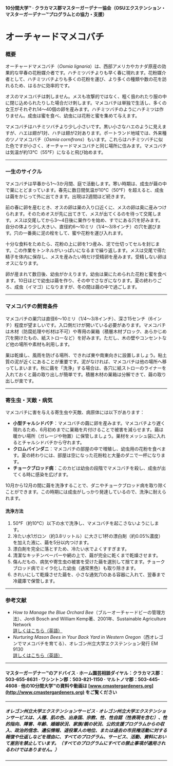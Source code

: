 #### 10分間大学™ · クラカマス郡マスターガーデナー協会（OSUエクステンション・マスターガーデナー™プログラムとの協力・支援）

# オーチャードマメコバチ

### 概要

オーチャードマメコバチ（*Osmia lignaria*）は、西部アメリカやカナダ原産の効果的な早春の花粉媒介者です。ハチミツバチよりも早く春に現れます。花粉媒介者として、ハチミツバチよりも多くの花粉を運び、より多くの種類や数の花を訪れるため、はるかに効率的です。

オスのマメコバチは刺しません。メスも攻撃的ではなく、粗く扱われたり服の中に閉じ込められたりした場合だけ刺します。マメコバチは単独で生活し、多くの女王がそれぞれ14〜40個の卵を産みます。ハチミツバチのようにハチミツは作りません。成虫は蜜を食べ、幼虫には花粉と蜜を集めて与えます。

マメコバチはハチミツバチより少し小さいです。黒い小さなハエのように見えますが、ハエは翅が1対、ハチは翅が2対あります。ポートランド地域では、外来種のツノマメコバチ（*Osmia cornifrons*）もいます。これらはハチミツバチに似た色ですが小さく、オーチャードマメコバチと同じ場所に住みます。マメコバチは気温が約13℃（55°F）になると飛び始めます。

---

### 一生のサイクル

マメコバチは早春から1〜3か月間、庭で活動します。寒い時期は、成虫が繭の中で巣にとどまっています。春先に数日間気温が10℃（50°F）を超えると、成虫は繭をかじって外に出てきます。出現は2週間ほど続きます。

前の春に卵を産むとき、オスの卵は巣の入り口近くに、メスの卵は奥に産みつけられます。そのためオスが先に出てきて、メスが出てくるのを待って交尾します。メスは交尾してから3〜4日後に巣作りを始め、すでにある穴を好みます。自分の体より少し大きい、直径約6〜10ミリ（1/4〜3/8インチ）の穴を選びます。穴の一番奥に泥の栓をして、蜜や花粉を運び入れます。

十分な食料をためたら、花粉の上に卵を1つ産み、泥で仕切ってセルを封じます。この作業をトンネルがいっぱいになるまで繰り返します。メスは交尾で得た精子を体内に保存し、メスを産みたい時だけ受精卵を産みます。受精しない卵はオスになります。

卵が産まれて数日後、幼虫がかえります。幼虫は巣にためられた花粉と蜜を食べます。10日ほどで幼虫は繭を作り、その中でさなぎになります。夏の終わりごろ、成虫（イマゴ）になりますが、冬の間は繭の中で過ごします。

---

### マメコバチの飼育条件

マメコバチの巣穴は直径6〜10ミリ（1/4〜3/8インチ）、深さ15センチ（6インチ）程度が望ましいです。入口側だけが開いている必要があります。マメコバチは木材（防腐処理や杉材は不可）や専用の巣箱（積層木材ブロック、あらかじめ穴を開けたもの、紙ストローなど）を好みます。ただし、木の壁やコンセントなど他の場所や素材も利用します。

巣は乾燥し、風雨を防げる場所、できれば東や南東向きに設置しましょう。粘土質の泥が近くにあることが重要です。泥がなければ、マメコバチは他の場所へ移ってしまいます。秋に繭を「洗浄」する場合は、各穴に紙ストローのライナーを入れておくと繭の取り出しが簡単です。積層木材の巣箱は分解できて、繭の取り出しが楽です。

---

### 寄生虫・天敵・病気

マメコバチに害を与える寄生虫や天敵、病原体には以下があります：

- **小型チャルシドバチ**：マメコバチの繭に卵を産みます。マメコバチより遅く現れるため、6月初めまでに巣箱を片付けることで被害を減らせます。繭は暖かい場所（ガレージや物置）に保管しましょう。巣材をメッシュ袋に入れるとチャルシドバチから守れます。
- **クロムバインダニ**：マメコバチの部屋の中で増殖し、幼虫用の花粉を食べます。夏の終わりには、部屋は空になった花粉粒と大量のダニで一杯になります。
- **チョークブロッド病**：このカビは幼虫の段階でマメコバチを殺し、成虫が出てくる時に感染を広げます。

10月から12月の間に繭を洗浄することで、ダニやチョークブロッド病を取り除くことができます。この時期には成虫がしっかり発達しているので、洗浄に耐えられます。

#### 洗浄方法

1. 50°F（約10℃）以下の水で洗浄し、マメコバチを起こさないようにします。
2. 冷たい水1ガロン（約3.8リットル）に大さじ1杯の漂白剤（約0.05%濃度）を加えた液に、繭を5分以内つけます。
3. 漂白剤を完全に落とすため、冷たい水でよくすすぎます。
4. 清潔なキッチンペーパーや網の上で、繭が完全に乾くまで乾燥させます。
5. 傷んだもの、病気や寄生虫の被害を受けた繭を選別して捨てます。チョークブロッド病でミイラ化した幼虫（通常黒色）も取り除きます。
6. きれいにして乾燥させた繭を、小さな通気穴のある容器に入れて、翌春まで冷蔵庫で保管します。

---

### 参考文献

- *How to Manage the Blue Orchard Bee*（ブルーオーチャードビーの管理方法）、Jordi Bosch and William Kemp著、2001年、Sustainable Agriculture Network  
  [詳しくはこちら（英語）](https://www.sare.org/wpcontent/uploads/How_to_Manage_the_Blue_Orchard_Bee.pdf)
- *Nurturing Mason Bees in Your Back Yard in Western Oregon*（西オレゴンでマメコバチを育てる）、オレゴン州立大学エクステンション発行 EM 9130  
  [詳しくはこちら（英語）](https://catalog.extension.oregonstate.edu/em9130)

---

#### マスターガーデナー™のアドバイス · ホーム園芸相談ダイヤル：クラカマス郡：503-655-8631 · ワシントン郡：503-821-1150 · マルトノマ郡：503-445-4608 · 他の10分間大学™の資料や動画は [www.cmastergardeners.org](http://www.cmastergardeners.org) をご覧ください

---

##### オレゴン州立大学エクステンションサービス · オレゴン州立大学エクステンションサービスは、人種、肌の色、出身国、宗教、性、性自認（性表現を含む）、性的指向、障害、年齢、婚姻状況、家族/親の状況、公的支援プログラムからの収入、政治的信念、遺伝情報、退役軍人の地位、または過去の市民権活動に対する報復や仕返しなどを理由に、すべてのプログラム、サービス、活動、資料において差別を禁止しています。（すべてのプログラムにすべての禁止事項が適用されるわけではありません。）  
---